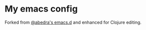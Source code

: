 # My emacs config

Forked from [@abedra's emacs.d](http://github.com/abedra/emacs.d) and enhanced for Clojure editing.

